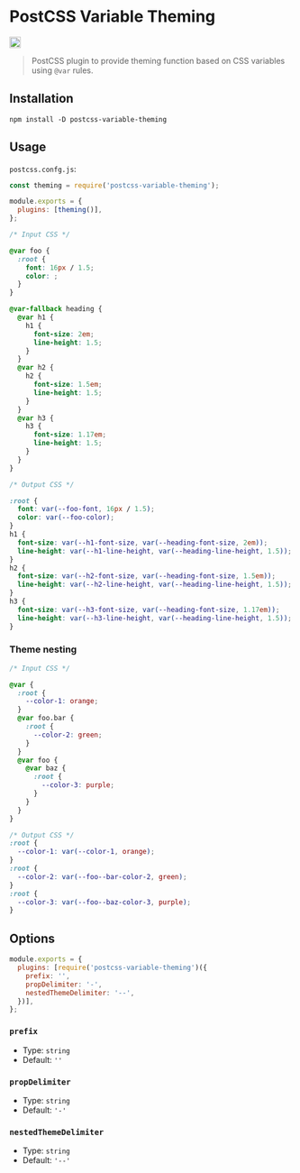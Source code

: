 # PostCSS Variable Theming

[<img alt="npm version" src="https://img.shields.io/npm/v/postcss-variable-theming.svg" height="20">][npm-url]

[npm-url]: https://www.npmjs.com/package/postcss-variable-theming

> PostCSS plugin to provide theming function based on CSS variables using `@var` rules.

## Installation

```
npm install -D postcss-variable-theming
```

## Usage

`postcss.confg.js`:

```js
const theming = require('postcss-variable-theming');

module.exports = {
  plugins: [theming()],
};
```

```css
/* Input CSS */

@var foo {
  :root {
    font: 16px / 1.5;
    color: ;
  }
}

@var-fallback heading {
  @var h1 {
    h1 {
      font-size: 2em;
      line-height: 1.5;
    }
  }
  @var h2 {
    h2 {
      font-size: 1.5em;
      line-height: 1.5;
    }
  }
  @var h3 {
    h3 {
      font-size: 1.17em;
      line-height: 1.5;
    }
  }
}
```

```css
/* Output CSS */

:root {
  font: var(--foo-font, 16px / 1.5);
  color: var(--foo-color);
}
h1 {
  font-size: var(--h1-font-size, var(--heading-font-size, 2em));
  line-height: var(--h1-line-height, var(--heading-line-height, 1.5));
}
h2 {
  font-size: var(--h2-font-size, var(--heading-font-size, 1.5em));
  line-height: var(--h2-line-height, var(--heading-line-height, 1.5));
}
h3 {
  font-size: var(--h3-font-size, var(--heading-font-size, 1.17em));
  line-height: var(--h3-line-height, var(--heading-line-height, 1.5));
}
```

### Theme nesting

```css
/* Input CSS */

@var {
  :root {
    --color-1: orange;
  }
  @var foo.bar {
    :root {
      --color-2: green;
    }
  }
  @var foo {
    @var baz {
      :root {
        --color-3: purple;
      }
    }
  }
}
```

```css
/* Output CSS */
:root {
  --color-1: var(--color-1, orange);
}
:root {
  --color-2: var(--foo--bar-color-2, green);
}
:root {
  --color-3: var(--foo--baz-color-3, purple);
}
```

## Options

```js
module.exports = {
  plugins: [require('postcss-variable-theming')({
    prefix: '',
    propDelimiter: '-',
    nestedThemeDelimiter: '--',
  })],
};
```

### `prefix`

* Type: `string`
* Default: `''`

### `propDelimiter`

* Type: `string`
* Default: `'-'`

### `nestedThemeDelimiter`

* Type: `string`
* Default: `'--'`
